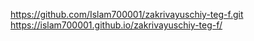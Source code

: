 https://github.com/Islam700001/zakrivayuschiy-teg-f.git
https://islam700001.github.io/zakrivayuschiy-teg-f/
